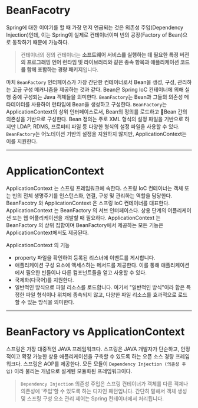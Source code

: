 # BeanFacotry

Spring에 대한 이야기를 할 때 가장 먼저 언급되는 것은 의존성 주입(Dependency Injection)인데, 이는 Spring이 실제로 컨테이너이며 빈의 공장(Factory of Bean)으로 동작하기 때문에 가능하다.

> 컨테이너의 정의 컨테이너는 **소프트웨어 서비스를 실행하는 데 필요한 특정 버전의 프로그래밍 언어 런타임 및 라이브러리와 같은 종속 항목과 애플리케이션 코드를 함께 포함하는 경량 패키지**입니다.

 마치 `BeanFactory` 인터페이스가 가장 간단한 컨테이너로서 Bean을 생성, 구성, 관리하는 고급 구성 메커니즘을 제공하는 것과 같다. Bean은 Spring IoC 컨테이너에 의해 실행 중에 구성되는 Java 객체들을 의미한다. `BeanFactory`는 Bean과 그들의 의존성 메타데이터를 사용하여 런타임에 Bean을 생성하고 구성한다. `BeanFactory`는ApplicationContext의 상위 인터페이스로서, Bean의 정의를 로드하고 Bean 간의 의존성을 기반으로 구성한다. Bean 정의는 주로 XML 형식의 설정 파일을 기반으로 하지만 LDAP, RDMS, 프로퍼티 파일 등 다양한 형식의 설정 파일을 사용할 수 있다. `BeanFactory`는 어노테이션 기반의 설정을 지원하지 않지만, ApplicationContext는 이를 지원한다.

<hr>

# ApplicationContext

ApplicationContext 는 스프링 프레임워크에 속한다. 스프링 IoC 컨테이너는 객체 또는 빈의 전체 생명주기를 인스턴스화, 연결, 구성 및 관리하는 역할을 담당한다. BeanFacotry 와 ApplicationContext 은 스프링 IoC 컨테이너를 대표한다. ApplicationContext 는 BeanFactory 의 서브 인터페이스다. 상용 단계의 어플리케이션 또는 웹 어플리케이션을 개발할 때 필요하다. ApplicationContext 는 BeanFactory 의 상위 집합이며 BeanFactory에서 제공하는 모든 기능은 ApplicationContext에서도 제공된다. 

ApplicationContext 의 기능
- property 파일을 확인하여 등록된 리스너에 이벤트를 게시합니다.
- 애플리케이션 구성 요소에 액세스하는 메서드를 제공한다. 
	이를 통해 애플리케이션에서 필요한 빈들이나 다른 컴포넌트들을 얻고 사용할 수 있다.
- 국제화(다국어)를 지원한다.
- 일반적인 방식으로 파일 리소스를 로드합니다.
	  여기서 "일반적인 방식"이라 함은 특정한 파일 형식이나 위치에 종속되지 않고, 다양한 파일 리소스를 효과적으로 로드할 수 있는 방식을 의미한다. 

<hr>

# BeanFactory vs ApplicationContext

스프링은 가장 대중적인 JAVA 프레임워크다. 스프링은 JAVA 개발자가 단순하고, 안정적이고 확장 가능한 상용 애플리케이션을 구축할 수 있도록 하는 오픈 소스 경량 프레임워크다. 스프링은 AOP를 제공한다. 모든 모듈이 `Dependency Injection (의존성 주입)` 이라 불리는 개념으로 설계된 모듈화된 프레임워크이다.

> `Dependency Injection`
> 의존성 주입은 스프링 컨테이너가 객체를 다른 객체나 의존성에 '주입'할 수 있도록 하는 디자인 패턴입니다. 간단히 말해서 객체 생성 및 스프링 구성 요소 관리 제어는 Spring 컨테이너에서 처리됩니다.